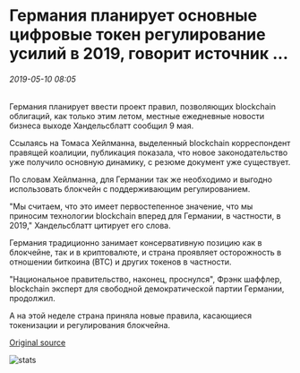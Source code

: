 # Германия планирует основные цифровые токен регулирование усилий в 2019, говорит источник ...

###### 2019-05-10 08:05

Германия планирует ввести проект правил, позволяющих blockchain облигаций, как только этим летом, местные ежедневные новости бизнеса выходе Хандельсблатт сообщил 9 мая.

Ссылаясь на Томаса Хейлманна, выделенный blockchain корреспондент правящей коалиции, публикация показала, что новое законодательство уже получило основную динамику, с резюме документ уже существует.

По словам Хейлманна, для Германии так же необходимо и выгодно использовать блокчейн с поддерживающим регулированием.

"Мы считаем, что это имеет первостепенное значение, что мы приносим технологии blockchain вперед для Германии, в частности, в 2019," Хандельсблатт цитирует его слова.

Германия традиционно занимает консервативную позицию как в блокчейне, так и в криптовалюте, и страна проявляет осторожность в отношении биткоина (BTC) и других токенов в частности.

"Национальное правительство, наконец, проснулся", Фрэнк шаффлер, blockchain эксперт для свободной демократической партии Германии, продолжил.

А на этой неделе страна приняла новые правила, касающиеся токенизации и регулирования блокчейна.

[Original source](https://cointelegraph.com/news/germany-plans-major-digital-token-regulation-effort-in-2019-says-source)

![stats](https://c.statcounter.com/11760860/0/a89fa40b/1/ "stats")
